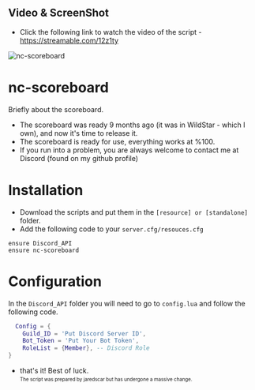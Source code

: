 ## Video & ScreenShot
- Click the following link to watch the video of the script - https://streamable.com/12z1ty


![nc-scoreboard](https://i.ibb.co/ZHZQJ0T/Screenshot-1.png)

# nc-scoreboard

Briefly about the scoreboard.
- The scoreboard was ready 9 months ago (it was in WildStar - which I own), and now it's time to release it.
- The scoreboard is ready for use, everything works at %100.
- If you run into a problem, you are always welcome to contact me at Discord (found on my github profile)

# Installation

- Download the scripts and put them in the ```[resource] or [standalone]``` folder.
- Add the following code to your ```server.cfg/resouces.cfg```

```
ensure Discord_API
ensure nc-scoreboard
```

# Configuration

In the ```Discord_API``` folder you will need to go to ```config.lua``` and follow the following code.

```lua 
  Config = {
	Guild_ID = 'Put Discord Server ID',
	Bot_Token = 'Put Your Bot Token',
	RoleList = {Member}, -- Discord Role
}
```
- that's it! Best of luck.
<br><sub><sup>The script was prepared by jaredscar but has undergone a massive change.<sub><sup></br>
